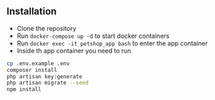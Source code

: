 ## Installation

* Clone the repository
* Run `docker-compose up -d` to start docker containers
* Run `docker exec -it petshop_app bash` to enter the app container
* Inside th app container you need to run 
```bash
cp .env.example .env
composer install
php artisan key:generate
php artisan migrate --seed
npm install
```

